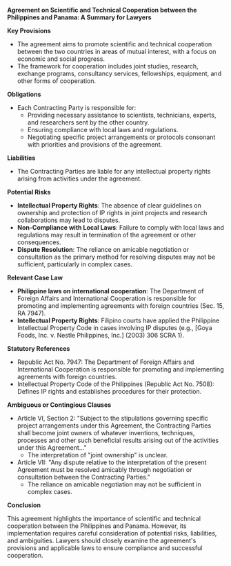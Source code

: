 **Agreement on Scientific and Technical Cooperation between the Philippines and Panama: A Summary for Lawyers**

**Key Provisions**

* The agreement aims to promote scientific and technical cooperation between the two countries in areas of mutual interest, with a focus on economic and social progress.
* The framework for cooperation includes joint studies, research, exchange programs, consultancy services, fellowships, equipment, and other forms of cooperation.

**Obligations**

* Each Contracting Party is responsible for:
	+ Providing necessary assistance to scientists, technicians, experts, and researchers sent by the other country.
	+ Ensuring compliance with local laws and regulations.
	+ Negotiating specific project arrangements or protocols consonant with priorities and provisions of the agreement.

**Liabilities**

* The Contracting Parties are liable for any intellectual property rights arising from activities under the agreement.

**Potential Risks**

* **Intellectual Property Rights**: The absence of clear guidelines on ownership and protection of IP rights in joint projects and research collaborations may lead to disputes.
* **Non-Compliance with Local Laws**: Failure to comply with local laws and regulations may result in termination of the agreement or other consequences.
* **Dispute Resolution**: The reliance on amicable negotiation or consultation as the primary method for resolving disputes may not be sufficient, particularly in complex cases.

**Relevant Case Law**

* **Philippine laws on international cooperation**: The Department of Foreign Affairs and International Cooperation is responsible for promoting and implementing agreements with foreign countries (Sec. 15, RA 7947).
* **Intellectual Property Rights**: Filipino courts have applied the Philippine Intellectual Property Code in cases involving IP disputes (e.g., [Goya Foods, Inc. v. Nestle Philippines, Inc.] (2003) 306 SCRA 1).

**Statutory References**

* Republic Act No. 7947: The Department of Foreign Affairs and International Cooperation is responsible for promoting and implementing agreements with foreign countries.
* Intellectual Property Code of the Philippines (Republic Act No. 7508): Defines IP rights and establishes procedures for their protection.

**Ambiguous or Contingious Clauses**

* Article VI, Section 2: "Subject to the stipulations governing specific project arrangements under this Agreement, the Contracting Parties shall become joint owners of whatever inventions, techniques, processes and other such beneficial results arising out of the activities under this Agreement..."
	+ The interpretation of "joint ownership" is unclear.
* Article VII: "Any dispute relative to the interpretation of the present Agreement must be resolved amicably through negotiation or consultation between the Contracting Parties."
	+ The reliance on amicable negotiation may not be sufficient in complex cases.

**Conclusion**

This agreement highlights the importance of scientific and technical cooperation between the Philippines and Panama. However, its implementation requires careful consideration of potential risks, liabilities, and ambiguities. Lawyers should closely examine the agreement's provisions and applicable laws to ensure compliance and successful cooperation.